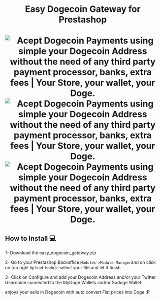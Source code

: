 <h1 align="center">
Easy Dogecoin Gateway for Prestashop
<br><br>
<img src="https://dogegarden.com/img/prestashop2.png" alt="Acept Dogecoin Payments using simple your Dogecoin Address without the need of any third party payment processor, banks, extra fees | Your Store, your wallet, your Doge."/>
<br>
<img src="https://dogegarden.com/img/prestashop1.png" alt="Acept Dogecoin Payments using simple your Dogecoin Address without the need of any third party payment processor, banks, extra fees | Your Store, your wallet, your Doge."/>
  <br>
<img src="https://dogegarden.com/img/prestashop3.png" alt="Acept Dogecoin Payments using simple your Dogecoin Address without the need of any third party payment processor, banks, extra fees | Your Store, your wallet, your Doge."/>
  <br>  
</h1>

## How to Install 💻

1- Download the easy_dogecoin_gateway.zip

2- Go to your Prestashop Backoffice ```Modules->Module Manager```and on click on top right ```Upload Module``` select your file and let it finish

3- Click on Configure and add your Dogecoin Address and/or your Twitter Username connected to the MyDoge Wallets and/or Sodoge Wallet

enjoys your sells in Dogecoin with auto convert Fiat prices into Doge :P
